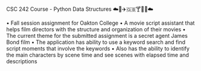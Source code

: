 CSC 242 Course - Python Data Structures ☁️🎥✈️🇬🇧🍸💼🚤☁️

• Fall session assignment for Oakton College
• A movie script assistant that helps film directors with the structure and organization of their movies
• The current theme for the submitted assignment is a secret agent James Bond film
• The application has ability to use a keyword search and find script moments that involve the keywords
• Also has the ability to identify the main characters by scene time and see scenes with elapsed time and descriptions
